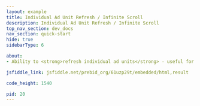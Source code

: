 ```yaml
---
layout: example
title: Individual Ad Unit Refresh / Infinite Scroll
description: Individual Ad Unit Refresh / Infinite Scroll
top_nav_section: dev_docs
nav_section: quick-start
hide: true
sidebarType: 6

about:
- Ability to <strong>refresh individual ad units</strong> - useful for infinite scrolling ad slots

jsfiddle_link: jsfiddle.net/prebid_org/61uzp29t/embedded/html,result

code_height: 1540

pid: 20
---
```

